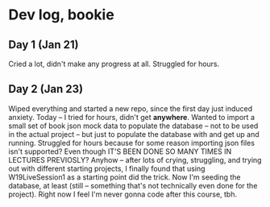# Dev log, bookie

## Day 1 (Jan 21)

Cried a lot, didn't make any progress at all. Struggled for hours.

## Day 2 (Jan 23)

Wiped everything and started a new repo, since the first day just induced anxiety. Today – I tried for hours, didn't get **anywhere**. Wanted to import a small set of book json mock data to populate the database – not to be used in the actual project – but just to populate the database with and get up and running. Struggled for hours because for some reason importing json files isn't supported? Even though IT'S BEEN DONE SO MANY TIMES IN LECTURES PREVIOSLY? Anyhow – after lots of crying, struggling, and trying out with different starting projects, I finally found that using W19LiveSession1 as a starting point did the trick. Now I'm seeding the database, at least (still – something that's not technically even done for the project). Right now I feel I'm never gonna code after this course, tbh.

